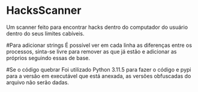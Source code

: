 # HacksScanner
Um scanner feito para encontrar hacks dentro do computador do usuário dentro do seus limites cabíveis.

#Para adicionar strings
É possível ver em cada linha as diferenças entre os processos, sinta-se livre para remover as que já estão e adicionar as próprios seguindo essas de base.

#Se o código quebrar
Foi utilizado Python 3.11.5 para fazer o código e pypi para a versão em executável que está anexada, as versões obfuscadas do arquivo não serão dadas.

